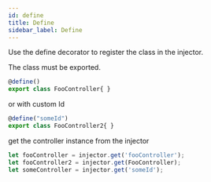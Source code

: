```yaml
---
id: define
title: Define
sidebar_label: Define
---
```

Use the define decorator to register the class in the injector.

The class must be exported.

```typescript
@define()
export class FooController{ }
```
or with custom Id
```typescript
@define("someId")
export class FooController2{ }
```

get the controller instance from the injector

```typescript
let fooController = injector.get('fooController');
let fooController2 = injector.get(FooController);
let someController = injector.get('someId');
```